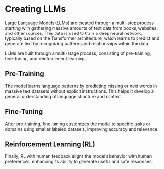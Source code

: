 
# Creating LLMs

Large Language Models (LLMs) are created through a multi-step process starting with gathering massive amounts of text data from books, websites, and other sources. This data is used to train a deep neural network, typically based on the Transformer architecture, which learns to predict and generate text by recognizing patterns and relationships within the data. 

LLMs are built through a multi-stage process, consisting of pre-training, fine-tuning, and reinforcement learning.



## Pre-Training

The model learns language patterns by predicting missing or next words in massive text datasets without explicit instructions. This helps it develop a general understanding of language structure and context.


## Fine-Tuning

After pre-training, fine-tuning customizes the model to specific tasks or domains using smaller labeled datasets, improving accuracy and relevance. 


## Reinforcement Learning (RL)

Finally, RL with human feedback aligns the model’s behavior with human preferences, enhancing its ability to generate useful and safe responses.


